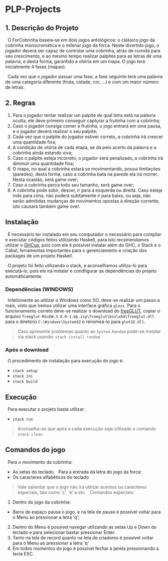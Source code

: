 # PLP-Projects
## 1. Descrição do Projeto

&nbsp; O ForCobrinha baseia-se em dois jogos antológicos: o clássico jogo da cobrinha monocromática e o milenar jogo da forca. Neste divertido jogo, o jogador deverá ser capaz de controlar uma cobrinha, atrás de comida para seu crescimento, e ao mesmo tempo realizar palpites para as letras de uma palavra, e desta forma, garantido a vitória em um mapa. O jogo terá inicialmente 4 fases (mapas).

&nbsp; Cada vez que o jogador passar uma fase, a fase seguinte terá uma palavra de uma categoria diferente (fruta, cidade, cor, …) e com um maior número de letras.

## 2. Regras

1. Para o jogador tentar realizar um palpite de qual letra está na palavra oculta, ele deve primeiro conseguir capturar a frutinha com a cobrinha;
2. Caso o jogador consiga comer a frutinha, o jogo entrará em uma pausa, e o jogador deverá realizar o seu palpite;
3. Cada vez que o palpite do jogador estiver correto, a cobrinha irá crescer uma quantidade fixa;
4. A condição de vitória de cada etapa, se dá pelo acerto da palavra e a cobrinha ainda estando viva;
5. Caso o palpite esteja incorreto, o jogador será penalizado, a cobrinha irá diminuir uma quantidade fixa;
6. O mapa, no qual a cobrinha estará se movimentando, possui limitações (paredes), desta forma, caso a cobrinha bata na parede ela irá morrer. Nesta ocasião, será game over;
7. Caso a cobrinha perca todo seu tamanho, será game over;
8. A cobrinha pode subir, descer, ir para a esquerda ou direita. Caso esteja indo para cima, não poderá subitamente ir para baixo, ou seja, não serão admitidas mudanças de movimentos opostas à direção corrente, isto causará também game over.

## Instalação

&nbsp; É necessário ter instalado em seu computador o necessário para compilar e executar códigos feitos utilizando Haskell, para isto recomendamos utilizar o <a href="https://www.haskell.org/ghcup/" target _blank>GHCup</a>, pois com ele é possível instalar além do GHC, o Stack e o Cabal, ferramentas importantes para o gerenciamento e criação dos packages de um projeto Haskell.

&nbsp; O projeto foi feito utilizando o stack, e aconselhamos utiliza-lo para executá-lo, pois ele irá instalar e condfigurar as dependências do projeto automáticamente.

### Dependências (WINDOWS)

&nbsp; Infelizmente ao utilizar o Windows como SO, deve-se realizar um passo a mais, visto que iremos utilizar uma interface gráfica `gloss`. Para o funcionamento correto deve-se realizar o download do <a href="http://freeglut.sourceforge.net/" target _blank>freeGLUT</a>, copiar o arquivo `freeglut-MinGW-3.0.0-1.mp.zip\freeglut\bin\x64\freeglut.dll` para o diretório `C:\Windows\System32` e renomeá-lo para `glut32.dll`. 

> Caso apresente problemas quanto ao `System.Random` pode-se instalar via stack usando: `stack install random`
### Após o download
&nbsp; O procedimento de instalação para execução do jogo é:
- `stack setup`
- `stack ini` 
- `stack build`
## Execução
&nbsp; Para executar o projeto basta utilizar:
- `stack run`
> Aconselha-se que após a cada execução seja utilizado o comando `stack clean`. 

## Comandos do jogo
&nbsp; Para o movimento da cobrinha:
- As setas do teclado.
&nbsp; Para a entrada da letra do jogo da forca:
- Os caracteres alfabéticos do teclado
> Vale salientar que o jogo não ira utilizar acentos ou caracteres especiais, tais como 'ç', 'é' e etc.
&nbsp; Comandos especiais:
1. Dentro do jogo da cobrinha:
- Barra de espaço pausa o jogo, e na tela de pause é possível voltar para o Menu ao pressionar a letra 'q';
2. Dentro do Menu é possível navegar utilizando as setas Up e Down do teclado e para selecionar bastar pressionar Enter.
3. Tanto na tela de record quanto na tela de criadores é possível voltar para o Menu ao pressionar a letra 'q'
4. Em todos momentos do jogo é possível fechar a janela pressionando a tecla ESC.
